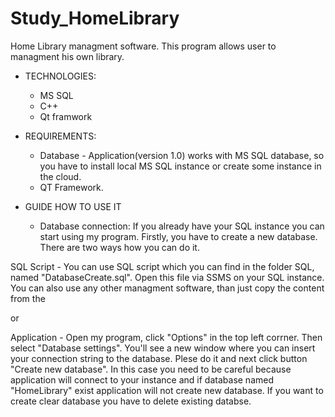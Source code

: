 # Study_HomeLibrary

Home Library managment software. This program allows user to managment his own library.

- TECHNOLOGIES:
  - MS SQL
  - C++
  - Qt framwork


- REQUIREMENTS:

	- Database - Application(version 1.0) works with MS SQL database, so you have to install local MS SQL instance or create some instance in the cloud. 
	- QT Framework.
	

- GUIDE HOW TO USE IT
	- Database connection:
	If you already have your SQL instance you can start using my program. Firstly, you have to create a new database. There are two ways how you can do it. 

SQL Script - You can use SQL script which you can find in the folder SQL, named "DatabaseCreate.sql". Open this file via SSMS on your SQL instance. You can also use any other managment software, than just copy the content from the 

or 

Application - Open my program, click "Options" in the top left corrner. Then select "Database settings". You'll see a new window where you can insert your connection string to the database. Plese do it and next click button "Create new database". In this case you need to be careful because application will connect to your instance and if database named "HomeLibrary" exist application will not create new database. If you want to create clear database you have to delete existing databse. 

	
	
	
	
	










